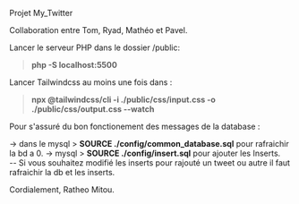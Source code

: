 Projet My_Twitter

Collaboration entre Tom, Ryad, Mathéo et Pavel.


Lancer le serveur PHP dans le dossier /public:

> **php -S localhost:5500**

Lancer Tailwindcss au moins une fois dans :

> **npx @tailwindcss/cli -i ./public/css/input.css -o ./public/css/output.css --watch**

Pour s'assuré du bon fonctionement des messages de la database : 

-> dans le mysql >  **SOURCE ./config/common_database.sql** pour rafraichir la bd a 0.
->         mysql >  **SOURCE ./config/insert.sql** pour ajouter les Inserts.  
-- Si vous souhaitez modifié les inserts pour rajouté un tweet ou autre il faut rafraichir la db et les inserts.

Cordialement, 
Ratheo Mitou.

